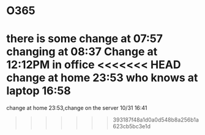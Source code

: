# O365
there is some change at 07:57
changing at 08:37
Change at 12:12PM in office
<<<<<<< HEAD
change at home 23:53  who knows at laptop 16:58
=======
change at home 23:53,change on the server 10/31 16:41
>>>>>>> 393187f48a1d0a0d548b8a256b1a623cb5bc3e1d
